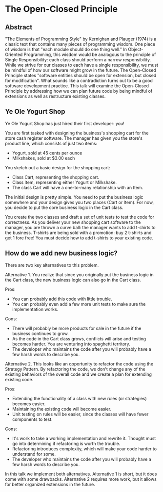 # The Open-Closed Principle

## Abstract

"The Elements of Programming Style" by Kernighan and Plauger (1974) is a classic text that contains many pieces of programming wisdom. One piece of wisdom is that "each module should do one thing well." In Object-Oriented Programming, this wisdom would be analogous to the principle of Single Responsibility: each class should perform a narrow responsibility. While we strive for our classes to each have a single responsibility, we must be mindful of how our software might grow in the future. The Open-Closed Principle states "software entities should be open for extension, but closed for modification". What sounds like a contradiction turns out to be a good software development practice. This talk will examine the Open-Closed Principle by addressing how we can plan future code by being mindful of extensions as well as restructure existing classes.

## Ye Ole Yogurt Shop

Ye Ole Yogurt Shop has just hired their first developer: you!

You are first tasked with designing the business's shopping cart for the store cash register software. The manager has given you the store's product line, which consists of just two items:

- Yogurt, sold at 45 cents per ounce
- Milkshakes, sold at $3.00 each

You sketch out a basic design for the shopping cart:

- Class Cart, representing the shopping cart.
- Class Item, representing either Yogurt or Milkshake.
- The class Cart will have a one-to-many relationship with an Item.

The initial design is pretty simple. You need to put the business logic somewhere and your design gives you two places (Cart or Item). For now, you decide to put the core business logic in the Cart class.

You create the two classes and draft a set of unit tests to test the code for correctness. As you deliver your new shopping cart software to the manager, you are thrown a curve ball: the manager wants to add t-shirts to the business. T-shirts are being sold with a promotion: buy 2 t-shirts and get 1 fore free! You must decide how to add t-shirts to your existing code.

## How do we add new business logic?

There are two key alternatives to this problem.

Alternative 1. You realize that since you originally put the business logic in the Cart class, the new business logic can  also go in the Cart class.

Pros:
- You can probably add this code with little trouble.
- You can probably even add a few more unit tests to make sure the implementation works.

Cons:
- There will probably be more products for sale in the future if the business continues to grow.
- As the code in the Cart class grows, conflicts will arise and testing becomes harder. You are venturing into spaghetti territory.
- The developer who maintains the code after you will probably have a few harsh words to describe you.

Alternative 2. This looks like an opportunity to refactor the code using the Strategy Pattern. By refactoring the code, we don't change any of the existing behaviors of the overall code and we create a plan for extending existing code.

Pros:
- Extending the functionality of a class with new rules (or strategies) becomes easier.
- Maintaining the existing code will become easier. 
- Unit testing on rules will be easier, since the classes will have fewer components to test.

Cons:
- It's work to take a working implementation and rewrite it. Thought must go into determining if refactoring is worth the trouble.
- Refactoring introduces complexity, which will make your code harder to understand for some.
- The developer who maintains the code after you will probably have a few harsh words to describe you.

In this talk we implement both alternatives. Alternative 1 is short, but it does come with some drawbacks. Alternative 2 requires more work, but it allows for better organized extensions in the future.
